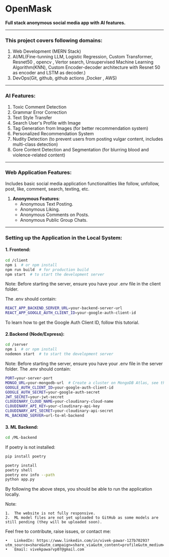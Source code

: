 # OpenMask

**Full stack anonymous social media app with AI features.**

---

### This project covers following domains:
1. Web Development (MERN Stack)
2. AI/ML(Fine-tunning LLM, Logistic Regression, Custom Transformer, Resnet50 , opencv , Vertor search, Unsupervised Machine Learning Algorithm(KNN), Custom Encoder-decoder architecture with Resnet 50 as encoder and LSTM as decoder.)
3. DevOps(Git, github, github actions ,Docker , AWS)

---

### **AI Features**:
1. Toxic Comment Detection
2. Grammar Error Correction
3. Text Style Transfer
4. Search User's Profile with Image
5. Tag Generation from Images (for better recommendation system)
6. Personalized Recommendation System
7. Nudity Detection (to prevent users from posting vulgar content, includes multi-class detection)
8. Gore Content Detection and Segmentation (for blurring blood and violence-related content)

---

### **Web Application Features**:
Includes basic social media application functionalities like follow, unfollow, post, like, comment, search, texting, etc.

1. **Anonymous Features**:
    - Anonymous Text Posting.
    - Anonymous Liking.
    - Anonymous Comments on Posts.
    - Anonymous Public Group Chats.

---

### **Setting up the Application in the Local System**:

#### 1. Frontend:

```bash
cd /client
npm i  # or npm install
npm run build  # for production build
npm start  # to start the development server
```

Note: Before starting the server, ensure you have your .env file in the client folder.

The .env should contain:
```bash
REACT_APP_BACKEND_SERVER_URL=your-backend-server-url
REACT_APP_GOOGLE_AUTH_CLIENT_ID=your-google-auth-client-id
```
To learn how to get the Google Auth Client ID, follow this tutorial.

#### 2.Backend (Node/Express):
```bash
cd /server
npm i  # or npm install
nodemon start  # to start the development server
```
Note: Before starting the server, ensure you have your .env file in the server folder.
The .env should contain:
```bash
PORT=your-server-port
MONGO_URL=your-mongodb-url  # Create a cluster on MongoDB Atlas, see this tutorial: https://youtu.be/VkXvVOb99g0?feature=shared
GOOGLE_AUTH_CLIENT_ID=your-google-auth-client-id
GOOGLE_AUTH_SECRET=your-google-auth-secret
JWT_SECRET=your-jwt-secret
CLOUDINARY_CLOUD_NAME=your-cloudinary-cloud-name
CLOUDINARY_API_KEY=your-cloudinary-api-key
CLOUDINARY_API_SECRET=your-cloudinary-api-secret
ML_BACKEND_SERVER=url-to-ml-backend
```

#### 3. ML Backend:
```bash
cd /ML-backend
```
If poetry is not installed:
```bash
pip install poetry
```
```bash 
poetry install
poetry shell
poetry env info --path
python app.py
```
By following the above steps, you should be able to run the application locally.

Note:

	1.	The website is not fully responsive.
	2.	ML model files are not yet uploaded to GitHub as some models are still pending (they will be uploaded soon).

Feel free to contribute, raise issues, or contact me:

	•	LinkedIn: https://www.linkedin.com/in/vivek-pawar-127b70293?utm_source=share&utm_campaign=share_via&utm_content=profile&utm_medium=android_app
	•	Email: vivekpawarvp07@gmail.com
